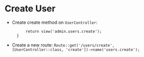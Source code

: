 # Create User
- Create create method on `UserController`:
  ```public function create() {
        return view('admin.users.create');
    }
  ```
- Create a new route:
  `Route::get('/users/create', [UserController::class, 'create'])->name('users.create');`
